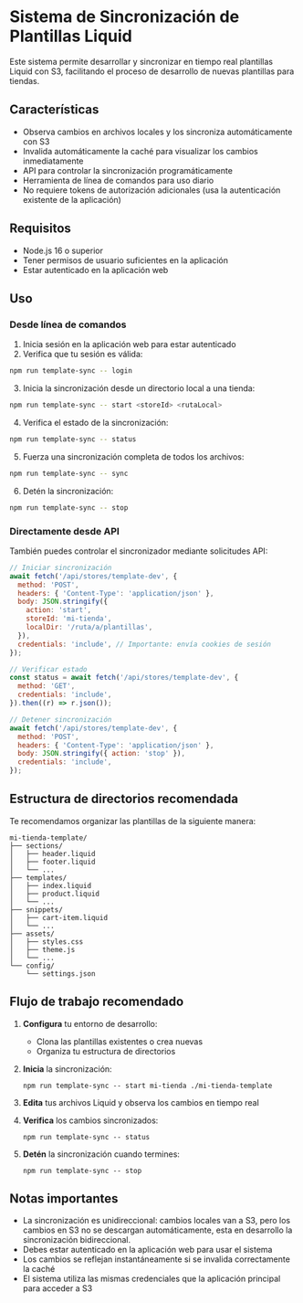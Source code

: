 # Sistema de Sincronización de Plantillas Liquid

Este sistema permite desarrollar y sincronizar en tiempo real plantillas Liquid con S3, facilitando el proceso de desarrollo de nuevas plantillas para tiendas.

## Características

- Observa cambios en archivos locales y los sincroniza automáticamente con S3
- Invalida automáticamente la caché para visualizar los cambios inmediatamente
- API para controlar la sincronización programáticamente
- Herramienta de línea de comandos para uso diario
- No requiere tokens de autorización adicionales (usa la autenticación existente de la aplicación)

## Requisitos

- Node.js 16 o superior
- Tener permisos de usuario suficientes en la aplicación
- Estar autenticado en la aplicación web

## Uso

### Desde línea de comandos

1. Inicia sesión en la aplicación web para estar autenticado
2. Verifica que tu sesión es válida:

```bash
npm run template-sync -- login
```

3. Inicia la sincronización desde un directorio local a una tienda:

```bash
npm run template-sync -- start <storeId> <rutaLocal>
```

4. Verifica el estado de la sincronización:

```bash
npm run template-sync -- status
```

5. Fuerza una sincronización completa de todos los archivos:

```bash
npm run template-sync -- sync
```

6. Detén la sincronización:

```bash
npm run template-sync -- stop
```

### Directamente desde API

También puedes controlar el sincronizador mediante solicitudes API:

```javascript
// Iniciar sincronización
await fetch('/api/stores/template-dev', {
  method: 'POST',
  headers: { 'Content-Type': 'application/json' },
  body: JSON.stringify({
    action: 'start',
    storeId: 'mi-tienda',
    localDir: '/ruta/a/plantillas',
  }),
  credentials: 'include', // Importante: envía cookies de sesión
});

// Verificar estado
const status = await fetch('/api/stores/template-dev', {
  method: 'GET',
  credentials: 'include',
}).then((r) => r.json());

// Detener sincronización
await fetch('/api/stores/template-dev', {
  method: 'POST',
  headers: { 'Content-Type': 'application/json' },
  body: JSON.stringify({ action: 'stop' }),
  credentials: 'include',
});
```

## Estructura de directorios recomendada

Te recomendamos organizar las plantillas de la siguiente manera:

```
mi-tienda-template/
├── sections/
│   ├── header.liquid
│   ├── footer.liquid
│   └── ...
├── templates/
│   ├── index.liquid
│   ├── product.liquid
│   └── ...
├── snippets/
│   ├── cart-item.liquid
│   └── ...
├── assets/
│   ├── styles.css
│   ├── theme.js
│   └── ...
└── config/
    └── settings.json
```

## Flujo de trabajo recomendado

1. **Configura** tu entorno de desarrollo:

   - Clona las plantillas existentes o crea nuevas
   - Organiza tu estructura de directorios

2. **Inicia** la sincronización:

   ```
   npm run template-sync -- start mi-tienda ./mi-tienda-template
   ```

3. **Edita** tus archivos Liquid y observa los cambios en tiempo real

4. **Verifica** los cambios sincronizados:

   ```
   npm run template-sync -- status
   ```

5. **Detén** la sincronización cuando termines:
   ```
   npm run template-sync -- stop
   ```

## Notas importantes

- La sincronización es unidireccional: cambios locales van a S3, pero los cambios en S3 no se descargan automáticamente, esta en desarrollo la sincronización bidireccional.
- Debes estar autenticado en la aplicación web para usar el sistema
- Los cambios se reflejan instantáneamente si se invalida correctamente la caché
- El sistema utiliza las mismas credenciales que la aplicación principal para acceder a S3
